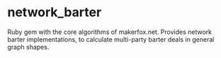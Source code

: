 network_barter
==============

Ruby gem with the core algorithms of makerfox.net. Provides network barter implementations, to calculate multi-party barter deals in general graph shapes.
